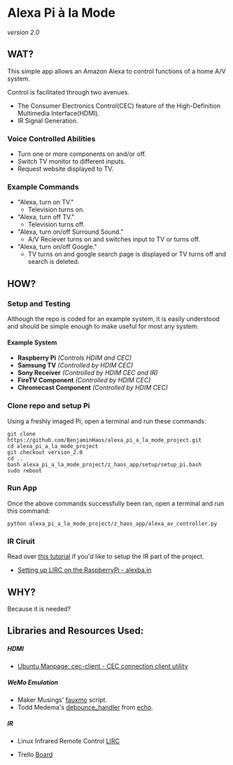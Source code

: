 # Alexa Pi à la Mode

*version 2.0*

## WAT?

This simple app allows an Amazon Alexa to control functions of a home A/V system.

Control is facilitated through two avenues. 

* The Consumer Electronics Control(CEC) feature of the High-Definition Multimedia Interface(HDMI).
* IR Signal Generation.


### Voice Controlled Abilities

* Turn one or more components on and/or off.
* Switch TV monitor to different inputs.
* Request website displayed to TV.

### Example Commands

* "Alexa, turn on TV."
    * Television turns on.
* "Alexa, turn off TV."
    * Television turns off.
* "Alexa, turn on/off Surround Sound."
    * A/V Reciever turns on and switches input to TV or turns off.
* "Alexa, turn on/off Google."
    * TV turns on and google search page is displayed or TV turns off and search is deleted.

## HOW?

### Setup and Testing

Although the repo is coded for an example system, it is easily understood and should be simple enough to make useful for most any system.

#### Example System

* **Raspberry Pi** *(Controls HDIM and CEC)*
* **Samsung TV** *(Controlled by HDIM CEC)*
* **Sony Receiver** *(Controlled by HDIM CEC and IR)*
* **FireTV Component** *(Controlled by HDIM CEC)*
* **Chromecast Component** *(Controlled by HDIM CEC)*

### Clone repo and setup Pi

Using a freshly imaged Pi, open a terminal and run these commands:

```
git clone https://github.com/BenjaminHaos/alexa_pi_a_la_mode_project.git
cd alexa_pi_a_la_mode_project
git checkout version_2.0
cd ..
bash alexa_pi_a_la_mode_project/z_haos_app/setup/setup_pi.bash
sudo reboot
```
### Run App

Once the above commands successfully been ran, open a terminal and run this command:
```
python alexa_pi_a_la_mode_project/z_haos_app/alexa_av_controller.py
```

### IR Ciruit

Read over [this tutorial]() if you'd like to setup the IR part of the project.

* [Setting up LIRC on the RaspberryPi - alexba.in](http://alexba.in/blog/2013/01/06/setting-up-lirc-on-the-raspberrypi/)


## WHY?

Because it is needed?


## Libraries and Resources Used:

##### HDMI
* [Ubuntu Manpage: cec-client - CEC connection client utility](http://manpages.ubuntu.com/manpages/xenial/man1/cec-client.1.html)

##### WeMo Emulation
* Maker Musings' [fauxmo](https://github.com/makermusings/fauxmo) script.
* Todd Medema's [debounce_handler](https://github.com/toddmedema/echo/blob/master/debounce_handler.py) from [echo](https://github.com/toddmedema/echo).

##### IR
* Linux Infrared Remote Control [LIRC](http://www.lirc.org/)

* Trello [Board](https://trello.com/b/MZ76eJ5S)


